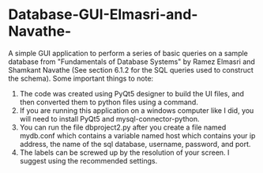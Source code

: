 # Database-GUI-Elmasri-and-Navathe-
A simple GUI application to perform a series of basic queries on a sample database from "Fundamentals of Database Systems" by Ramez Elmasri and Shamkant Navathe (See section 6.1.2 for the SQL queries used to construct the schema). Some important things to note:
1) The code was created using PyQt5 designer to build the UI files, and then converted them to python files using a command.
2) If you are running this application on a windows computer like I did, you will need to install PyQt5 and mysql-connector-python.
3)  You can run the file dbproject2.py after you create a file named mydb.conf which contains a variable named host which contains your ip address, the name of the sql database, username, password, and port.
4) The labels can be screwed up by the resolution of your screen. I suggest using the recommended settings.
